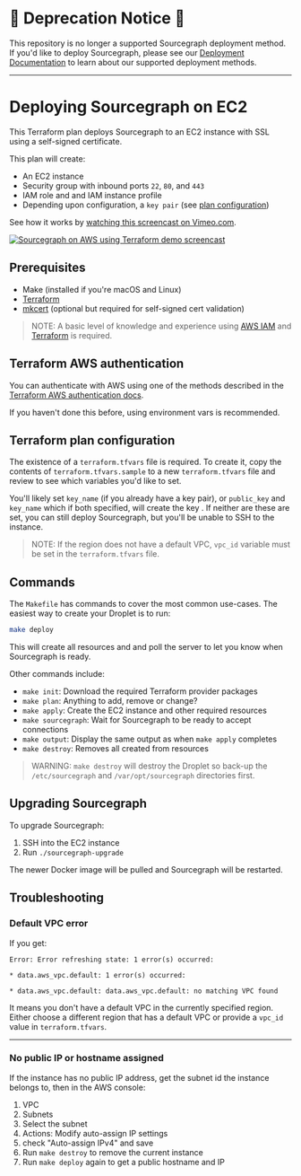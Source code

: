 # 🚨 Deprecation Notice 🚨

This repository is no longer a supported Sourcegraph deployment method.
If you'd like to deploy Sourcegraph, please see our [Deployment Documentation](https://sourcegraph.com/docs/admin/deploy) to learn about our supported deployment methods.

---

# Deploying Sourcegraph on EC2

This Terraform plan deploys Sourcegraph to an EC2 instance with SSL using a self-signed certificate.

This plan will create:

- An EC2 instance
- Security group with inbound ports `22`, `80`, and `443`
- IAM role and and IAM instance profile
- Depending upon configuration, a `key pair` (see [plan configuration](#terraform-plan-configuration))

See how it works by [watching this screencast on Vimeo.com](https://vimeo.com/327771524).

[![Sourcegraph on AWS using Terraform demo screencast](https://user-images.githubusercontent.com/133014/55365302-dcf02a80-5498-11e9-9bb8-f5ba4bfdb90d.png)](https://vimeo.com/327771524)

## Prerequisites

- Make (installed if you're macOS and Linux)
- [Terraform](https://learn.hashicorp.com/terraform/getting-started/install.html)
- [mkcert](https://github.com/FiloSottile/mkcert) (optional but required for self-signed cert validation)

> NOTE: A basic level of knowledge and experience using [AWS IAM](https://docs.aws.amazon.com/iam/index.html#lang/en_us) and [Terraform](https://www.terraform.io/intro/index.html) is required.

## Terraform AWS authentication

You can authenticate with AWS using one of the methods described in the [Terraform AWS authentication docs](https://www.terraform.io/docs/providers/aws/#environment-variables).

If you haven't done this before, using environment vars is recommended.

## Terraform plan configuration

The existence of a `terraform.tfvars` file is required. To create it, copy the contents of `terraform.tfvars.sample` to a new `terraform.tfvars` file and review to see which variables you'd like to set.

You'll likely set `key_name` (if you already have a key pair), or `public_key` and `key_name` which if both specified, will create the key . If neither are these are set, you can still deploy Sourcegraph, but you'll be unable to SSH to the instance.

> NOTE: If the region does not have a default VPC, `vpc_id` variable must be set in the `terraform.tfvars` file.

## Commands

The `Makefile` has commands to cover the most common use-cases. The easiest way to create your Droplet is to run:

```bash
make deploy
```

This will create all resources and and poll the server to let you know when Sourcegraph is ready.

Other commands include:

- `make init`: Download the required Terraform provider packages
- `make plan`: Anything to add, remove or change?
- `make apply`: Create the EC2 instance and other required resources
- `make sourcegraph`: Wait for Sourcegraph to be ready to accept connections
- `make output`: Display the same output as when `make apply` completes
- `make destroy`: Removes all created from resources

> WARNING: `make destroy` will destroy the Droplet so back-up the `/etc/sourcegraph` and `/var/opt/sourcegraph` directories first.

## Upgrading Sourcegraph

To upgrade Sourcegraph:

1. SSH into the EC2 instance
1. Run `./sourcegraph-upgrade`

The newer Docker image will be pulled and Sourcegraph will be restarted.

## Troubleshooting

### Default VPC error

If you get:

```shell
Error: Error refreshing state: 1 error(s) occurred:

* data.aws_vpc.default: 1 error(s) occurred:

* data.aws_vpc.default: data.aws_vpc.default: no matching VPC found

```

It means you don't have a default VPC in the currently specified region. Either choose a different region that has a default VPC or provide a `vpc_id` value in `terraform.tfvars`.

---

### No public IP or hostname assigned

If the instance has no public IP address, get the subnet id the instance belongs to, then in the AWS console:

1. VPC
1. Subnets
1. Select the subnet
1. Actions: Modify auto-assign IP settings
1. check "Auto-assign IPv4" and save
1. Run `make destroy` to remove the current instance
1. Run `make deploy` again to get a public hostname and IP
